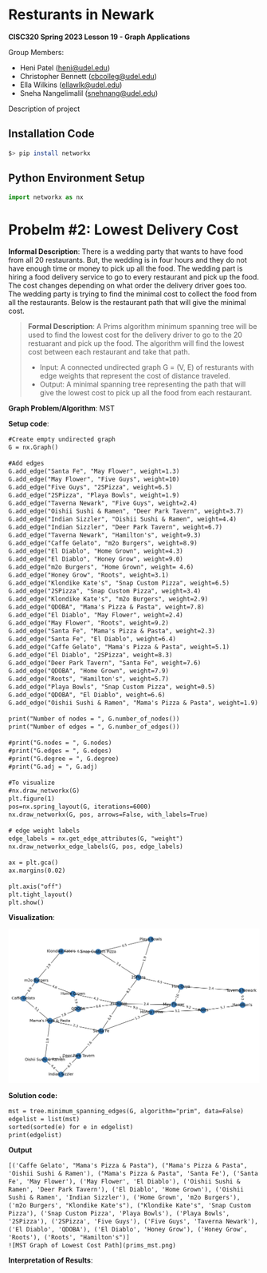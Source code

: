 # Resturants in Newark

**CISC320 Spring 2023 Lesson 19 - Graph Applications**

Group Members:
* Heni Patel (heni@udel.edu)
* Christopher Bennett (cbcolleg@udel.edu)
* Ella Wilkins (ellawlk@udel.edu)
* Sneha Nangelimalil (snehnang@udel.edu)

Description of project

## Installation Code

```sh
$> pip install networkx
```

## Python Environment Setup

```python
import networkx as nx
```

# Probelm #2: Lowest Delivery Cost

**Informal Description**: 
There is a wedding party that wants to have food from all 20 restaurants. But, the wedding is
in four hours and they do not have enough time or money to pick up all the food. The wedding part is hiring 
a food delivery service to go to every restaurant and pick up the food. The cost changes depending
on what order the delivery driver goes too. The wedding party is trying to find the minimal cost
to collect the food from all the restaurants. Below is the restaurant path that will give the minimal cost.

> **Formal Description**:
A Prims algorithm minimum spanning tree will be used to find the lowest cost for the delivery driver to
go to the 20 restuarant and pick up the food. The algorithm will find the lowest cost between each 
restaurant and take that path.
>  * Input: A connected undirected graph G = (V, E) of resturants with edge weights that represent the cost of distance traveled.
>  * Output: A minimal spanning tree representing the path that will give the lowest cost to pick up all the food from each restaurant. 

**Graph Problem/Algorithm**: MST


**Setup code**:

```
#Create empty undirected graph
G = nx.Graph()

#Add edges
G.add_edge("Santa Fe", "May Flower", weight=1.3)
G.add_edge("May Flower", "Five Guys", weight=10)
G.add_edge("Five Guys", "2SPizza", weight=6.5)
G.add_edge("2SPizza", "Playa Bowls", weight=1.9)
G.add_edge("Taverna Newark", "Five Guys", weight=2.4)
G.add_edge("Oishii Sushi & Ramen", "Deer Park Tavern", weight=3.7)
G.add_edge("Indian Sizzler", "Oishii Sushi & Ramen", weight=4.4)
G.add_edge("Indian Sizzler", "Deer Park Tavern", weight=6.7)
G.add_edge("Taverna Newark", "Hamilton's", weight=9.3)
G.add_edge("Caffe Gelato", "m2o Burgers", weight=8.9)
G.add_edge("El Diablo", "Home Grown", weight=4.3)
G.add_edge("El Diablo", "Honey Grow", weight=9.0)
G.add_edge("m2o Burgers", "Home Grown", weight= 4.6)
G.add_edge("Honey Grow", "Roots", weight=3.1)
G.add_edge("Klondike Kate's", "Snap Custom Pizza", weight=6.5)
G.add_edge("2SPizza", "Snap Custom Pizza", weight=3.4)
G.add_edge("Klondike Kate's", "m2o Burgers", weight=2.9)
G.add_edge("QDOBA", "Mama's Pizza & Pasta", weight=7.8)
G.add_edge("El Diablo", "May Flower", weight=2.4)
G.add_edge("May Flower", "Roots", weight=9.2)
G.add_edge("Santa Fe", "Mama's Pizza & Pasta", weight=2.3)
G.add_edge("Santa Fe", "El Diablo", weight=6.4)
G.add_edge("Caffe Gelato", "Mama's Pizza & Pasta", weight=5.1)
G.add_edge("El Diablo", "2SPizza", weight=8.3)
G.add_edge("Deer Park Tavern", "Santa Fe", weight=7.6)
G.add_edge("QDOBA", "Home Grown", weight=7.9)
G.add_edge("Roots", "Hamilton's", weight=5.7)
G.add_edge("Playa Bowls", "Snap Custom Pizza", weight=0.5)
G.add_edge("QDOBA", "El Diablo", weight=6.6)
G.add_edge("Oishii Sushi & Ramen", "Mama's Pizza & Pasta", weight=1.9)

print("Number of nodes = ", G.number_of_nodes())
print("Number of edges = ", G.number_of_edges())

#print("G.nodes = ", G.nodes)
#print("G.edges = ", G.edges)
#print("G.degree = ", G.degree)
#print("G.adj = ", G.adj)

#To visualize
#nx.draw_networkx(G)
plt.figure(1)
pos=nx.spring_layout(G, iterations=6000)
nx.draw_networkx(G, pos, arrows=False, with_labels=True)

# edge weight labels
edge_labels = nx.get_edge_attributes(G, "weight")
nx.draw_networkx_edge_labels(G, pos, edge_labels)

ax = plt.gca()
ax.margins(0.02)

plt.axis("off")
plt.tight_layout()
plt.show()
```

**Visualization**:

![Prims Graph](prims_graph1.png)

**Solution code:**

```
mst = tree.minimum_spanning_edges(G, algorithm="prim", data=False)
edgelist = list(mst)
sorted(sorted(e) for e in edgelist)
print(edgelist)
```

**Output**

```
[('Caffe Gelato', "Mama's Pizza & Pasta"), ("Mama's Pizza & Pasta", 'Oishii Sushi & Ramen'), ("Mama's Pizza & Pasta", 'Santa Fe'), ('Santa Fe', 'May Flower'), ('May Flower', 'El Diablo'), ('Oishii Sushi & Ramen', 'Deer Park Tavern'), ('El Diablo', 'Home Grown'), ('Oishii Sushi & Ramen', 'Indian Sizzler'), ('Home Grown', 'm2o Burgers'), ('m2o Burgers', "Klondike Kate's"), ("Klondike Kate's", 'Snap Custom Pizza'), ('Snap Custom Pizza', 'Playa Bowls'), ('Playa Bowls', '2SPizza'), ('2SPizza', 'Five Guys'), ('Five Guys', 'Taverna Newark'), ('El Diablo', 'QDOBA'), ('El Diablo', 'Honey Grow'), ('Honey Grow', 'Roots'), ('Roots', "Hamilton's")]
![MST Graph of Lowest Cost Path](prims_mst.png)
```

**Interpretation of Results**: